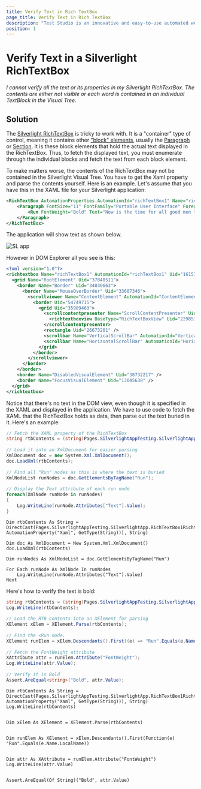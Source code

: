 ```yaml
---
title: Verify Text in Rich TextBox
page_title: Verify Text in Rich TextBox
description: "Test Studio is an innovative and easy-to-use automated web, WPF and load testing solution. Test Studio tests support essential technologies like ASP.NET AJAX, Silverlight, PHP and MVC. HTML5, Testing framework, functional testing, performance testing, load testing, exploratory testing, manual testing."
position: 1
---
```

# Verify Text in a Silverlight RichTextBox

*I cannot verify all the text or its properties in my Silverlight RichTextBox. The contents are either not visible or each word is contained in an individual TextBlock in the Visual Tree.*

## Solution

The <a href="http://msdn.microsoft.com/en-us/library/system.windows.controls.richtextbox%28v=vs.95%29.aspx" target="_blank">Silverlight RichTextBox</a> is tricky to work with. It is a "container" type of control, meaning it contains other <a href="http://msdn.microsoft.com/en-us/library/system.windows.documents.block%28v=vs.95%29.aspx" target="_blank">"block" elements</a>, usually the <a href="http://msdn.microsoft.com/en-us/library/system.windows.documents.paragraph%28v=vs.95%29.aspx" target="_blank">Paragraph</a> or <a href="http://msdn.microsoft.com/en-us/library/system.windows.documents.section%28v=vs.95%29.aspx" target="_blank">Section</a>. It is these block elements that hold the actual text displayed in the RichTextBox. Thus, to fetch the displayed text, you must enumerate through the individual blocks and fetch the text from each block element.

To make matters worse, the contents of the RichTextBox may not be contained in the Silverlight Visual Tree. You have to get the Xaml property and parse the contents yourself. Here is an example. Let's assume that you have this in the XAML file for your Silverlight application:

````xml
<RichTextBox AutomationProperties.AutomationId="richTextBox1" Name="richTextBox1" Margin="310,6,6,235">
    <Paragraph FontSize="11" FontFamily="Portable User Interface" Foreground="#FF000000" FontWeight="Normal" FontStyle="Normal" FontStretch="Normal" TextAlignment="Left">
        <Run FontWeight="Bold" Text="Now is the time for all good men to come to the aid of their country." />
    </Paragraph>
</RichTextBox>
````


The application will show text as shown below.

![SL app][1]

However in DOM Explorer all you see is this:

````xml
<?xml version="1.0"?>
<richtextbox Name="richTextBox1" AutomationId="richTextBox1" Uid="16157963">
  <grid Name="RootElement" Uid="37840511">
    <border Name="Border" Uid="34030663">
      <border Name="MouseOverBorder" Uid="33607346">
        <scrollviewer Name="ContentElement" AutomationId="ContentElement" Uid="63386473">
          <border Uid="54749715">
            <grid Uid="35909463">
              <scrollcontentpresenter Name="ScrollContentPresenter" Uid="5020285">
                <richtextboxview BaseType="RichTextBoxView" Uid="22985394" />
              </scrollcontentpresenter>
              <rectangle Uid="26673201" />
              <scrollbar Name="VerticalScrollBar" AutomationId="VerticalScrollBar" Uid="45182569" />
              <scrollbar Name="HorizontalScrollBar" AutomationId="HorizontalScrollBar" Uid="3989940" />
            </grid>
          </border>
        </scrollviewer>
      </border>
    </border>
    <border Name="DisabledVisualElement" Uid="38732217" />
    <border Name="FocusVisualElement" Uid="13045638" />
  </grid>
</richtextbox>
````

Notice that there's no text in the DOM view, even though it is specified in the XAML and displayed in the application. We have to use code to fetch the XAML that the RichTextBox holds as data, then parse out the text buried in it. Here's an example:

````C#
// Fetch the XAML property of the RichTextBox
string rtbContents = (string)Pages.SilverlightAppTesting.SilverlightApp.RichTextBox1Richtextbox.GetProperty(new AutomationProperty("Xaml", typeof(string)));
 
// Load it into an XmlDocument for easier parsing
XmlDocument doc = new System.Xml.XmlDocument();
doc.LoadXml(rtbContents);
 
// Find all "Run" nodes as this is where the text is buried
XmlNodeList runNodes = doc.GetElementsByTagName("Run");
 
// Display the Text attribute of each run node
foreach(XmlNode runNode in runNodes)
{
    Log.WriteLine(runNode.Attributes["Text"].Value);
}
````
````VB
Dim rtbContents As String = DirectCast(Pages.SilverlightAppTesting.SilverlightApp.RichTextBox1Richtextbox.GetProperty(New AutomationProperty("Xaml", GetType(String))), String)
  
Dim doc As XmlDocument = New System.Xml.XmlDocument()
doc.LoadXml(rtbContents)
  
Dim runNodes As XmlNodeList = doc.GetElementsByTagName("Run")
  
For Each runNode As XmlNode In runNodes
    Log.WriteLine(runNode.Attributes("Text").Value)
Next
````

Here's how to verify the text is bold:

````C#
string rtbContents = (string)Pages.SilverlightAppTesting.SilverlightApp.RichTextBox1Richtextbox.GetProperty(new AutomationProperty("Xaml", typeof(string)));
Log.WriteLine(rtbContents);
  
// Load the RTB contents into an XElement for parsing
XElement xElem = XElement.Parse(rtbContents);
 
// Find the <Run node.
XElement runElem = xElem.Descendants().First((e) => "Run".Equals(e.Name.LocalName));
 
// Fetch the FontWeight attribute
XAttribute attr = runElem.Attribute("FontWeight");
Log.WriteLine(attr.Value);
 
// Verify it is Bold
Assert.AreEqual<string>("Bold", attr.Value);
````
````VB
Dim rtbContents As String = DirectCast(Pages.SilverlightAppTesting.SilverlightApp.RichTextBox1Richtextbox.GetProperty(New AutomationProperty("Xaml", GetType(String))), String)
Log.WriteLine(rtbContents)
  

Dim xElem As XElement = XElement.Parse(rtbContents)
  

Dim runElem As XElement = xElem.Descendants().First(Function(e) "Run".Equals(e.Name.LocalName))
  

Dim attr As XAttribute = runElem.Attribute("FontWeight")
Log.WriteLine(attr.Value)
  

Assert.AreEqual(Of String)("Bold", attr.Value)
````

[1]: /img/advanced-topics/coded-samples/silverlight/verify-text-in-rich-textbox/fig1.png
